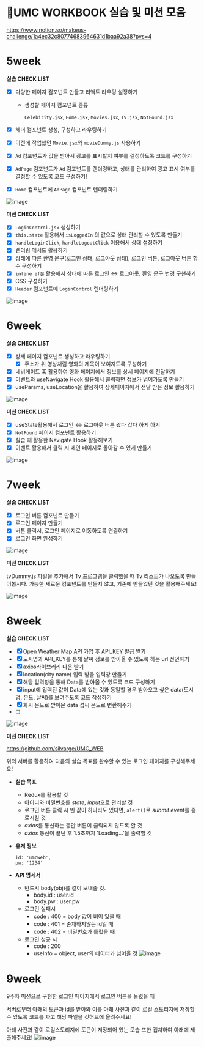 # 🍥UMC WORKBOOK 실습 및 미션 모음

https://www.notion.so/makeus-challenge/1a4ec32c80774683964631d1baa92a38?pvs=4

# 5week
**실습 CHECK LIST**

- [x]  다양한 페이지 컴포넌트 만들고 리액트 라우팅 설정하기
    - 생성할 페이지 컴포넌트 종류
        
        `Celebirity.jsx`, `Home.jsx`, `Movies.jsx`, `TV.jsx`, `NotFound.jsx`
        
- [x]  헤더 컴포넌트 생성, 구성하고 라우팅하기
- [x]  이전에 작업했던 `Movie.jsx`와 `movieDummy.js` 사용하기
- [x]  `Ad` 컴포넌트가 값을 받아서 광고를 표시할지 여부를 결정하도록 코드를 구성하기
- [x]  `AdPage` 컴포넌트가 `Ad` 컴포넌트를 렌더링하고, 상태를 관리하여 광고 표시 여부를 결정할 수 있도록 코드 구성하기!
- [x]  `Home` 컴포넌트에 `AdPage` 컴포넌트 렌더링하기


![image](https://github.com/ji1won/UMC_workbook/assets/141638383/943f5a7f-1ff2-479c-b7b8-d5eb21e4b5c8)

**미션 CHECK LIST**

- [x]  `LoginControl.jsx` 생성하기
- [x]  `this.state` 활용해서 `isLoggedIn` 의 값으로 상태 관리할 수 있도록 만들기
- [x]  `handleLoginClick`, `handleLogoutClick` 이용해서 상태 설정하기
- [x]  렌더링 메서드 활용하기
- [x]  상태에 따른 환영 문구(로그인 상태, 로그아웃 상태), 로그인 버튼, 로그아웃 버튼 함수 구성하기
- [x]  `inline if문` 활용해서 상태에 따른 로그인 ↔ 로그아웃, 환영 문구 변경 구현하기
- [x]  CSS 구성하기
- [x]  `Header` 컴포넌트에 `LoginControl` 렌더링하기

![image](https://github.com/ji1won/UMC_workbook/assets/141638383/0b8fbf21-512b-4e37-9996-1dc62f8e17fb)

# 6week
**실습 CHECK LIST**

- [x]  상세 페이지 컴포넌트 생성하고 라우팅하기
    - [x]  주소가 위 영상처럼 영화의 제목이 보여지도록 구성하기
- [x]  네비게이트 훅 활용하여 영화 페이지에서  정보를 상세 페이지에 전달하기
- [x]  이벤트와 useNavigate Hook 활용해서 클릭하면 정보가 넘어가도록 만들기
- [x]  useParams, useLocation을 활용하여 상세페이지에서 전달 받은 정보 활용하기
      
![image](https://github.com/ji1won/UMC_workbook/assets/141638383/391ac077-abb7-4a0e-a53d-498ca2f8ebeb)


**미션 CHECK LIST**

- [x]  useState활용해서 로그인 ↔ 로그아웃 버튼 왔다 갔다 하게 하기
- [x]  `NotFound` 페이지 컴포넌트 활용하기
- [x]  실습 때 활용한 Navigate Hook 활용해보기
- [x]  이벤트 활용해서 클릭 시 메인 페이지로 돌아갈 수 있게 만들기
      
![image](https://github.com/ji1won/UMC_workbook/assets/141638383/23166efb-ebf3-4623-83c6-e88467f3fae5)

# 7week
**실습 CHECK LIST**

- [x]  로그인 버튼 컴포넌트 만들기
- [x]  로그인 페이지 만들기
- [x]  버튼 클릭시, 로그인 페이지로 이동하도록 연결하기
- [x]  로그인 화면 완성하기

![image](https://github.com/ji1won/UMC_workbook/assets/141638383/64752c67-2b31-4653-888c-c444f25746ca)

**미션 CHECK LIST**

tvDummy.js 파일을 추가해서 Tv 프로그램을 클릭했을 때 Tv 리스트가 나오도록 만들어봅시다.
가능한 새로운 컴포넌트를 만들지 않고, 기존에 만들었던 것을 활용해주세요!

![image](https://github.com/ji1won/UMC_workbook/assets/141638383/bc012456-4811-4016-9f66-9518bb32df67)

# 8week
**실습 CHECK LIST**

- [x]  Open Weather Map API 가입 후 API_KEY 발급 받기
- [x]  도시명과 API_KEY를 통해 날씨 정보를 받아올 수 있도록 하는 url 선언하기
- [x]  axios라이브러리 다운 받기
- [x]  location(city name) 입력 받을 입력창 만들기
- [x]  해당 입력창을 통해 Data를 받아올 수 있도록 코드 구성하기
- [x]  input에 입력된 값이 Data에 있는 것과 동일할 경우 받아오고 싶은 data(도시명, 온도, 날씨)를 보여주도록 코드 작성하기
- [x]  화씨 온도로 받아온 data 섭씨 온도로 변환해주기
- [ ]  
![image](https://github.com/ji1won/UMC_workbook/assets/141638383/a6964940-e8fc-442c-9de4-3e4a0b1e0f33)

**미션 CHECK LIST**

https://github.com/silvarge/UMC_WEB

위의 서버를 활용하여 다음의 실습 목표를 완수할 수 있는 로그인 페이지를 구성해주세요!

- **실습 목표**
    - Redux를 활용할 것
    - 아이디와 비밀번호를 *state*, *input*으로 관리할 것
    - 로그인 버튼 클릭 시 빈 값이 하나라도 있다면, `alert()`로 *submit event*를 종료시킬 것
    - *axios*를 통신하는 동안 버튼이 클릭되지 않도록 할 것
    - *axios* 통신이 끝난 후 1.5초까지 'Loading...'을 출력할 것
- **유저 정보**
    
    ```
    id: 'umcweb',
    pw: '1234'
    ```
    
- **API 명세서**
    - 반드시 body(obj)를 같이 보내줄 것.
        - body.id : user.id
        - body.pw : user.pw
    - 로그인 실패시
        - code : 400 = body 값이 비어 있을 때
        - code : 401 = 존재하지않는 id일 때
        - code : 402 = 비밀번호가 틀렸을 때
    - 로그인 성공 시
        - code : 200
        - useInfo = object, user의 데이터가 넘어올 것
![image](https://github.com/ji1won/UMC_workbook/assets/141638383/bcdd3a73-5e28-425f-8a98-5284fed4cf3d)

# 9week

9주차 미션으로 구현한 로그인 페이지에서 로그인 버튼을 눌렀을 때

서버로부터 아래의 토큰과 id를 받아와 이를 아래 사진과 같이 로컬 스토리지에 저장할 수 있도록 코드를 짜고 해당 파일을 깃허브에 올려주세요!

아래 사진과 같이 로컬스토리지에 토큰이 저장되어 있는 모습 또한 캡처하여 아래에 제출해주세요!
![image](https://github.com/ji1won/UMC_workbook/assets/141638383/61220ca9-8af7-4c06-94f9-31c8030e6ed1)

